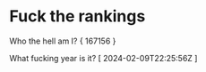 # Fuck the rankings

Who the hell am I?
{ 167156 }

What fucking year is it?
[ 2024-02-09T22:25:56Z ]
